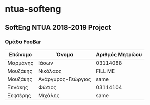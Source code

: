 # ntua-softeng
## SoftEng NTUA 2018-2019 Project
### Oμάδα FooBar
[//]: # (Αλφαβητικά, επώνυμο)

Επώνυμο | Όνομα | Αριθμός Μητρώου
--- | --- | ---
Μαρμάνης | Ιάσων | 03114088
Μουζάκης | Νικόλαος | FILL ME
Μουζάκης | Ανάργυρος-Γεώργιος | same
Ξενάκης | Φώτιος  | 03114104
Ξεφτέρης | Μιχάλης | same
